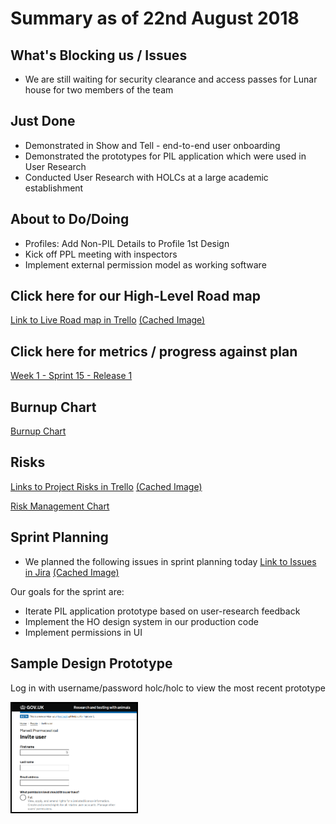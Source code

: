 # Summary as of 22nd August 2018 
## What's Blocking us / Issues
* We are still waiting for security clearance and access passes for Lunar house for two members of the team

## Just Done
* Demonstrated in Show and Tell -  end-to-end user onboarding
* Demonstrated the prototypes for PIL application which were used in User Research
* Conducted User Research with HOLCs at a large academic establishment

## About to Do/Doing
* Profiles: Add Non-PIL Details to Profile 1st Design
* Kick off PPL meeting with inspectors
* Implement external permission model as working software

## Click here for our High-Level Road map
[Link to Live Road map in Trello](https://trello.com/b/gDQdE01u/asl-roadmap)    [\(Cached Image\)](graphs/ASLRoadMap22082018.jpg)

## Click here for metrics / progress against plan
[Week 1 - Sprint 15 - Release 1](graphs/progress22082018.png)

## Burnup Chart

[Burnup Chart](graphs/burnup22082018.svg)

## Risks
[Links to Project Risks in Trello](https://trello.com/b/VuFuCL7t/risk-register-and-kpis-asl-delivery)    [\(Cached Image\)](graphs/ASLRiskRegister22082018.jpg)

[Risk Management Chart](graphs/risk22082018.png)

## Sprint Planning
* We planned the following issues in sprint planning today [Link to Issues in Jira](https://jira.digital.homeoffice.gov.uk/secure/RapidBoard.jspa?rapidView=261)    [\(Cached Image\)](graphs/sprint22082018.png)

Our goals for the sprint are:
* Iterate PIL application prototype based on user-research feedback 
* Implement the HO design system in our production code 
* Implement permissions in UI

## Sample Design Prototype
Log in with username/password holc/holc to view the most recent prototype

<a href="https://public-ui.notprod.asl.homeoffice.gov.uk/"><img src="graphs/proto2_22082018.png" alt="HTML5 Icon" width="200" style="border:2px solid black"></a>
